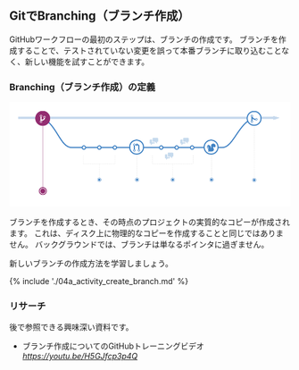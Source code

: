 ## GitでBranching（ブランチ作成）

GitHubワークフローの最初のステップは、ブランチの作成です。 ブランチを作成することで、テストされていない変更を誤って本番ブランチに取り込むことなく、新しい機能を試すことができます。

### Branching（ブランチ作成）の定義

![GitHubワークフロー](img/github-workflow.png)

ブランチを作成するとき、その時点のプロジェクトの実質的なコピーが作成されます。 これは、ディスク上に物理的なコピーを作成することと同じではありません。 バックグラウンドでは、ブランチは単なるポインタに過ぎません。

新しいブランチの作成方法を学習しましょう。

{% include './04a_activity_create_branch.md' %}

### リサーチ

後で参照できる興味深い資料です。

- ブランチ作成についてのGitHubトレーニングビデオ　*https://youtu.be/H5GJfcp3p4Q*